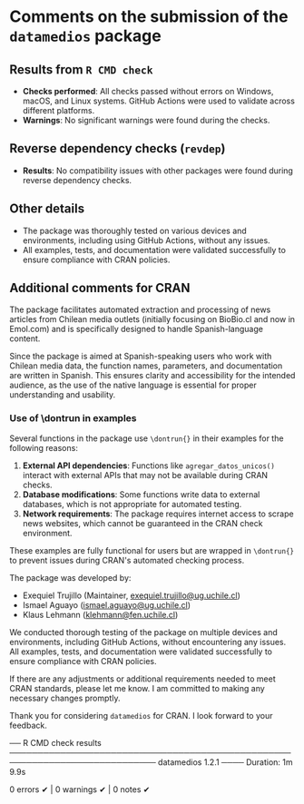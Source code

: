 # Comments on the submission of the `datamedios` package

## Results from `R CMD check`

-   **Checks performed**: All checks passed without errors on Windows, macOS, and Linux systems. GitHub Actions were used to validate across different platforms.
-   **Warnings**: No significant warnings were found during the checks.

## Reverse dependency checks (`revdep`)

-   **Results**: No compatibility issues with other packages were found during reverse dependency checks.

## Other details

-   The package was thoroughly tested on various devices and environments, including using GitHub Actions, without any issues.
-   All examples, tests, and documentation were validated successfully to ensure compliance with CRAN policies.

## Additional comments for CRAN

The package facilitates automated extraction and processing of news articles from Chilean media outlets (initially focusing on BioBio.cl and now in Emol.com) and is specifically designed to handle Spanish-language content.

Since the package is aimed at Spanish-speaking users who work with Chilean media data, the function names, parameters, and documentation are written in Spanish. This ensures clarity and accessibility for the intended audience, as the use of the native language is essential for proper understanding and usability.

### Use of \dontrun in examples

Several functions in the package use `\dontrun{}` in their examples for the following reasons:

1. **External API dependencies**: Functions like `agregar_datos_unicos()` interact with external APIs that may not be available during CRAN checks.
2. **Database modifications**: Some functions write data to external databases, which is not appropriate for automated testing.
3. **Network requirements**: The package requires internet access to scrape news websites, which cannot be guaranteed in the CRAN check environment.

These examples are fully functional for users but are wrapped in `\dontrun{}` to prevent issues during CRAN's automated checking process.

The package was developed by:

-   Exequiel Trujillo (Maintainer, [exequiel.trujillo\@ug.uchile.cl](mailto:exequiel.trujillo@ug.uchile.cl))
-   Ismael Aguayo ([ismael.aguayo\@ug.uchile.cl](mailto:ismael.aguayo@ug.uchile.cl))
-   Klaus Lehmann ([klehmann\@fen.uchile.cl](mailto:klehmann@fen.uchile.cl))

We conducted thorough testing of the package on multiple devices and environments, including GitHub Actions, without encountering any issues. All examples, tests, and documentation were validated successfully to ensure compliance with CRAN policies.

If there are any adjustments or additional requirements needed to meet CRAN standards, please let me know. I am committed to making any necessary changes promptly.

Thank you for considering `datamedios` for CRAN. I look forward to your feedback.

── R CMD check results ──────────────────────────────────────────────────────────────────────────── datamedios 1.2.1 ────
Duration: 1m 9.9s

0 errors ✔ | 0 warnings ✔ | 0 notes ✔
